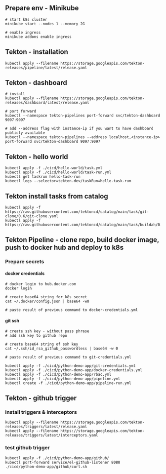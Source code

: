 ## Prepare env - Minikube
```
# start k8s cluster
minikube start --nodes 1 --memory 2G

# enable ingress
minikube addons enable ingress
```

## Tekton - installation
```
kubectl apply --filename https://storage.googleapis.com/tekton-releases/pipeline/latest/release.yaml
```

## Tekton - dashboard
```
# install
kubectl apply --filename https://storage.googleapis.com/tekton-releases/dashboard/latest/release.yaml

# port forward
kubectl --namespace tekton-pipelines port-forward svc/tekton-dashboard 9097:9097

# add --address flag with instance-ip if you want to have dashboard publicly available
kubectl --namespace tekton-pipelines --address localhost,<instance-ip> port-forward svc/tekton-dashboard 9097:9097
```

## Tekton - hello world
```
kubectl apply -f ./cicd/hello-world/task.yml
kubectl apply -f ./cicd/hello-world/task-run.yml
kubectl get taskrun hello-task-run
kubectl logs --selector=tekton.dev/taskRun=hello-task-run
```

## Tekton install tasks from catalog
```
kubectl apply -f https://raw.githubusercontent.com/tektoncd/catalog/main/task/git-clone/0.6/git-clone.yaml
kubectl apply -f https://raw.githubusercontent.com/tektoncd/catalog/main/task/buildah/0.6/buildah.yaml
```

## Tekton Pipeline - clone repo, build docker image, push to docker hub and deploy to k8s
### Prepare secrets

#### docker credentials
```
# docker login to hub.docker.com
docker login

# create base64 string for k8s secret
cat ~/.docker/config.json | base64 -w0

# paste result of previous command to docker-credentials.yml
```

#### git ssh
```
# create ssh key - without pass phrase
# add ssh key to github repo

# create base64 string of ssh key
cat ~/.ssh/id_rsa_github_passwordless | base64 -w 0

# paste result of previous command to git-credentials.yml
```

```
kubectl apply -f ./cicd/python-demo-app/git-credentials.yml
kubectl apply -f ./cicd/python-demo-app/docker-credentials.yml
kubectl apply -f ./cicd/python-demo-app/rbac.yml
kubectl apply -f ./cicd/python-demo-app/pipeline.yml
kubectl create -f ./cicd/python-demo-app/pipeline-run.yml
```

## Tekton - github trigger
### install triggers & interceptors
```
kubectl apply --filename https://storage.googleapis.com/tekton-releases/triggers/latest/release.yaml
kubectl apply --filename https://storage.googleapis.com/tekton-releases/triggers/latest/interceptors.yaml
```

### test github trigger
```
kubectl apply -f ./cicd/python-demo-app/github/
kubectl port-forward service/el-github-listener 8080
./cicd/python-demo-app/github/curl.sh
```